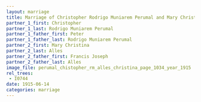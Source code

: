 ```yaml
---
layout: marriage
title: Marriage of Christopher Rodrigo Muniarem Perumal and Mary Christina Alles
partner_1_first: Christopher
partner_1_last: Rodrigo Muniarem Perumal
partner_1_father_first: Peter
partner_1_father_last: Rodrigo Muniarem Perumal
partner_2_first: Mary Christina
partner_2_last: Alles
partner_2_father_first: Francis Joseph
partner_2_father_last: Alles
image_file: perumal_chistopher_rm_alles_christina_page_1034_year_1915
rel_trees:
 - I0744
date: 1915-06-14
categories: marriage
---
```


